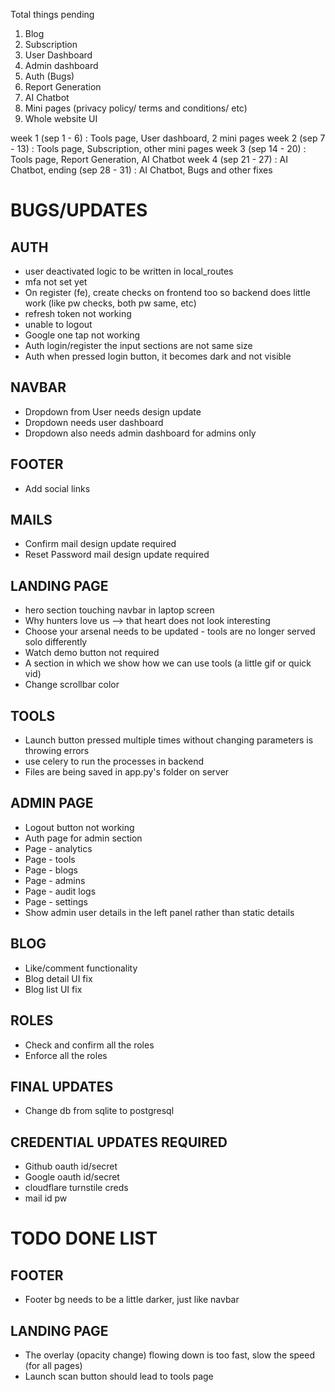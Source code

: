 Total things pending
1. Blog
2. Subscription
3. User Dashboard
4. Admin dashboard
5. Auth (Bugs)
6. Report Generation
7. AI Chatbot
8. Mini pages (privacy policy/ terms and conditions/ etc)
9. Whole website UI

week 1   (sep  1 -  6) : Tools page, User dashboard, 2 mini pages
week 2   (sep  7 - 13) : Tools page, Subscription, other mini pages
week 3   (sep 14 - 20) : Tools page, Report Generation, AI Chatbot
week 4   (sep 21 - 27) : AI Chatbot, 
ending   (sep 28 - 31) : AI Chatbot, Bugs and other fixes




# BUGS/UPDATES
## AUTH
- user deactivated logic to be written in local_routes
- mfa not set yet
- On register (fe), create checks on frontend too so backend does little work (like pw checks, both pw same, etc)
- refresh token not working 
- unable to logout
- Google one tap not working
- Auth login/register the input sections are not same size
- Auth when pressed login button, it becomes dark and not visible
## NAVBAR
- Dropdown from User needs design update
- Dropdown needs user dashboard
- Dropdown also needs admin dashboard for admins only
## FOOTER
- Add social links
## MAILS
- Confirm mail design update required
- Reset Password mail design update required
## LANDING PAGE
- hero section touching navbar in laptop screen
- Why hunters love us --> that heart does not look interesting
- Choose your arsenal needs to be updated - tools are no longer served solo differently
- Watch demo button not required
- A section in which we show how we can use tools (a little gif or quick vid)
- Change scrollbar color
## TOOLS
- Launch button pressed multiple times without changing parameters is throwing errors
- use celery to run the processes in backend
- Files are being saved in app.py's folder on server
## ADMIN PAGE
- Logout button not working
- Auth page for admin section
- Page - analytics
- Page - tools
- Page - blogs
- Page - admins
- Page - audit logs
- Page - settings
- Show admin user details in the left panel rather than static details
## BLOG
- Like/comment functionality
- Blog detail UI fix
- Blog list UI fix
## ROLES
- Check and confirm all the roles
- Enforce all the roles
## FINAL UPDATES
- Change db from sqlite to postgresql
## CREDENTIAL UPDATES REQUIRED
- Github oauth id/secret
- Google oauth id/secret
- cloudflare turnstile creds
- mail id pw 




# TODO DONE LIST
## FOOTER
- Footer bg needs to be a little darker, just like navbar
## LANDING PAGE
- The overlay (opacity change) flowing down is too fast, slow the speed (for all pages)
- Launch scan button should lead to tools page








